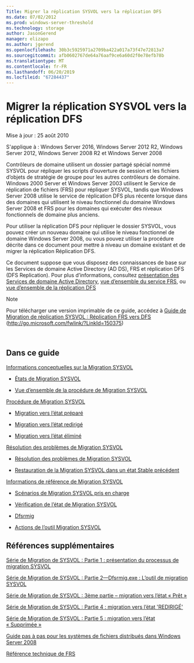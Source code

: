 ```yaml
---
Title: Migrer la réplication SYSVOL vers la réplication DFS
ms.date: 07/02/2012
ms.prod: windows-server-threshold
ms.technology: storage
author: JasonGerend
manager: elizapo
ms.author: jgerend
ms.openlocfilehash: 30b3c5925971a2709ba422a017a73f47e72813a7
ms.sourcegitcommit: afb0602767de64a76aaf9ce6a60d2f0e78efb78b
ms.translationtype: MT
ms.contentlocale: fr-FR
ms.lasthandoff: 06/20/2019
ms.locfileid: "67284437"
---
```

# <a name="migrate-sysvol-replication-to-dfs-replication"></a>Migrer la réplication SYSVOL vers la réplication DFS


Mise à jour : 25 août 2010

S'applique à : Windows Server 2016, Windows Server 2012 R2, Windows Server 2012, Windows Server 2008 R2 et Windows Server 2008

Contrôleurs de domaine utilisent un dossier partagé spécial nommé SYSVOL pour répliquer les scripts d’ouverture de session et les fichiers d’objets de stratégie de groupe pour les autres contrôleurs de domaine. Windows 2000 Server et Windows Server 2003 utilisent le Service de réplication de fichiers (FRS) pour répliquer SYSVOL, tandis que Windows Server 2008 utilise le service de réplication DFS plus récente lorsque dans des domaines qui utilisent le niveau fonctionnel du domaine Windows Server 2008 et FRS pour les domaines qui exécuter des niveaux fonctionnels de domaine plus anciens.

Pour utiliser la réplication DFS pour répliquer le dossier SYSVOL, vous pouvez créer un nouveau domaine qui utilise le niveau fonctionnel de domaine Windows Server 2008, ou vous pouvez utiliser la procédure décrite dans ce document pour mettre à niveau un domaine existant et de migrer la réplication Réplication DFS.

Ce document suppose que vous disposez des connaissances de base sur les Services de domaine Active Directory (AD DS), FRS et réplication DFS (DFS Replication). Pour plus d’informations, consultez [présentation des Services de domaine Active Directory](http://go.microsoft.com/fwlink/?linkid=147787), [vue d’ensemble du service FRS](http://go.microsoft.com/fwlink/?linkid=121763), ou [vue d’ensemble de la réplication DFS](http://go.microsoft.com/fwlink/?linkid=121762)


> [!NOTE]
> Pour télécharger une version imprimable de ce guide, accédez à <a href="http://go.microsoft.com/fwlink/?linkid=150375">Guide de Migration de réplication SYSVOL : Réplication FRS vers DFS</a> (http://go.microsoft.com/fwlink/?LinkId=150375)
<br>


## <a name="in-this-guide"></a>Dans ce guide

[Informations conceptuelles sur la Migration SYSVOL](https://docs.microsoft.com/previous-versions/windows/it-pro/windows-server-2008-R2-and-2008/dd640170(v=ws.10))

  - [États de Migration SYSVOL](https://docs.microsoft.com/previous-versions/windows/it-pro/windows-server-2008-R2-and-2008/dd641052(v=ws.10))  
      
  - [Vue d’ensemble de la procédure de Migration SYSVOL](https://docs.microsoft.com/previous-versions/windows/it-pro/windows-server-2008-R2-and-2008/dd639809(v=ws.10))  
      

[Procédure de Migration SYSVOL](https://docs.microsoft.com/previous-versions/windows/it-pro/windows-server-2008-R2-and-2008/dd639860(v=ws.10))

  - [Migration vers l’état préparé](https://docs.microsoft.com/previous-versions/windows/it-pro/windows-server-2008-R2-and-2008/dd641193(v=ws.10))  
      
  - [Migration vers l’état redirigé](https://docs.microsoft.com/previous-versions/windows/it-pro/windows-server-2008-R2-and-2008/dd641340(v=ws.10))  
      
  - [Migration vers l’état éliminé](https://docs.microsoft.com/previous-versions/windows/it-pro/windows-server-2008-R2-and-2008/dd640254(v=ws.10))  
      

[Résolution des problèmes de Migration SYSVOL](https://docs.microsoft.com/previous-versions/windows/it-pro/windows-server-2008-R2-and-2008/dd640395(v=ws.10))

  - [Résolution des problèmes de Migration SYSVOL](https://docs.microsoft.com/previous-versions/windows/it-pro/windows-server-2008-R2-and-2008/dd639976(v=ws.10))  
      
  - [Restauration de la Migration SYSVOL dans un état Stable précédent](https://docs.microsoft.com/previous-versions/windows/it-pro/windows-server-2008-R2-and-2008/dd640509(v=ws.10))  
      

[Informations de référence de Migration SYSVOL](https://docs.microsoft.com/previous-versions/windows/it-pro/windows-server-2008-R2-and-2008/dd640293(v=ws.10))

  - [Scénarios de Migration SYSVOL pris en charge](https://docs.microsoft.com/previous-versions/windows/it-pro/windows-server-2008-R2-and-2008/dd639854(v=ws.10))  
      
  - [Vérification de l’état de Migration SYSVOL](https://docs.microsoft.com/previous-versions/windows/it-pro/windows-server-2008-R2-and-2008/dd639789(v=ws.10))  
      
  - [Dfsrmig](https://docs.microsoft.com/previous-versions/windows/it-pro/windows-server-2008-R2-and-2008/dd641227(v=ws.10))  
      
  - [Actions de l’outil Migration SYSVOL](https://docs.microsoft.com/previous-versions/windows/it-pro/windows-server-2008-R2-and-2008/dd639712(v=ws.10))  
      

## <a name="additional-references"></a>Références supplémentaires

[Série de Migration de SYSVOL : Partie 1 : présentation du processus de migration SYSVOL](http://go.microsoft.com/fwlink/?linkid=121756)

[Série de Migration de SYSVOL : Partie 2—Dfsrmig.exe : L’outil de migration SYSVOL](http://go.microsoft.com/fwlink/?linkid=121757)

[Série de Migration de SYSVOL : 3ème partie – migration vers l’état « Prêt »](http://go.microsoft.com/fwlink/?linkid=121758)

[Série de Migration de SYSVOL : Partie 4 : migration vers l’état 'REDIRIGÉ'](http://go.microsoft.com/fwlink/?linkid=121759)

[Série de Migration de SYSVOL : Partie 5 : migration vers l’état « Supprimée »](http://go.microsoft.com/fwlink/?linkid=121760)

[Guide pas à pas pour les systèmes de fichiers distribués dans Windows Server 2008](http://go.microsoft.com/fwlink/?linkid=85231)

[Référence technique de FRS](http://go.microsoft.com/fwlink/?linkid=121764)

